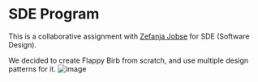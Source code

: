 # SDE Program

This is a collaborative assignment with [Zefanja Jobse](https://github.com/zefanjajobse) for SDE (Software Design).

We decided to create Flappy Birb from scratch, and use multiple design patterns for it.
![image](https://user-images.githubusercontent.com/35202343/149156802-511c651d-85bd-468c-aecb-d6e2301db1e3.png)